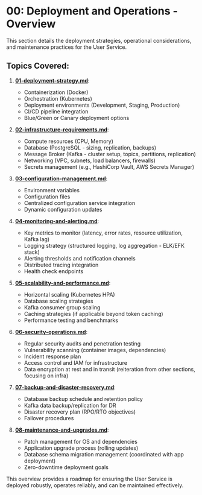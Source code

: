 # 00: Deployment and Operations - Overview

This section details the deployment strategies, operational considerations, and maintenance practices for the User Service.

## Topics Covered:

1.  **[01-deployment-strategy.md](./01-deployment-strategy.md)**:
    *   Containerization (Docker)
    *   Orchestration (Kubernetes)
    *   Deployment environments (Development, Staging, Production)
    *   CI/CD pipeline integration
    *   Blue/Green or Canary deployment options

2.  **[02-infrastructure-requirements.md](./02-infrastructure-requirements.md)**:
    *   Compute resources (CPU, Memory)
    *   Database (PostgreSQL - sizing, replication, backups)
    *   Message Broker (Kafka - cluster setup, topics, partitions, replication)
    *   Networking (VPC, subnets, load balancers, firewalls)
    *   Secrets management (e.g., HashiCorp Vault, AWS Secrets Manager)

3.  **[03-configuration-management.md](./03-configuration-management.md)**:
    *   Environment variables
    *   Configuration files
    *   Centralized configuration service integration
    *   Dynamic configuration updates

4.  **[04-monitoring-and-alerting.md](./04-monitoring-and-alerting.md)**:
    *   Key metrics to monitor (latency, error rates, resource utilization, Kafka lag)
    *   Logging strategy (structured logging, log aggregation - ELK/EFK stack)
    *   Alerting thresholds and notification channels
    *   Distributed tracing integration
    *   Health check endpoints

5.  **[05-scalability-and-performance.md](./05-scalability-and-performance.md)**:
    *   Horizontal scaling (Kubernetes HPA)
    *   Database scaling strategies
    *   Kafka consumer group scaling
    *   Caching strategies (if applicable beyond token caching)
    *   Performance testing and benchmarks

6.  **[06-security-operations.md](./06-security-operations.md)**:
    *   Regular security audits and penetration testing
    *   Vulnerability scanning (container images, dependencies)
    *   Incident response plan
    *   Access control and IAM for infrastructure
    *   Data encryption at rest and in transit (reiteration from other sections, focusing on infra)

7.  **[07-backup-and-disaster-recovery.md](./07-backup-and-disaster-recovery.md)**:
    *   Database backup schedule and retention policy
    *   Kafka data backup/replication for DR
    *   Disaster recovery plan (RPO/RTO objectives)
    *   Failover procedures

8.  **[08-maintenance-and-upgrades.md](./08-maintenance-and-upgrades.md)**:
    *   Patch management for OS and dependencies
    *   Application upgrade process (rolling updates)
    *   Database schema migration management (coordinated with app deployment)
    *   Zero-downtime deployment goals

This overview provides a roadmap for ensuring the User Service is deployed robustly, operates reliably, and can be maintained effectively.
